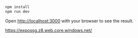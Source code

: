 ```bash
npm install
npm run dev
```

Open [http://localhost:3000](http://localhost:3000) with your browser to see the result.

https://expossg.z8.web.core.windows.net/
